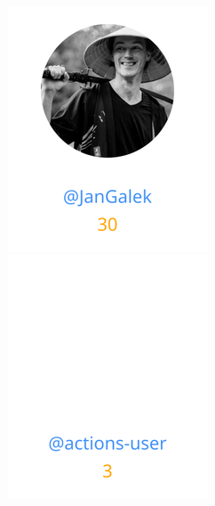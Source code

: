 
<div>
<span>
  <a href="https://github.com/JanGalek"><img src="https://raw.githubusercontent.com/gouef/renderer/refs/heads/contributors-svg/.github/contributors/JanGalek.svg" alt="JanGalek" /></a>
</span>
<span>
  <a href="https://github.com/actions-user"><img src="https://raw.githubusercontent.com/gouef/renderer/refs/heads/contributors-svg/.github/contributors/actions-user.svg" alt="actions-user" /></a>
</span>
</div>

